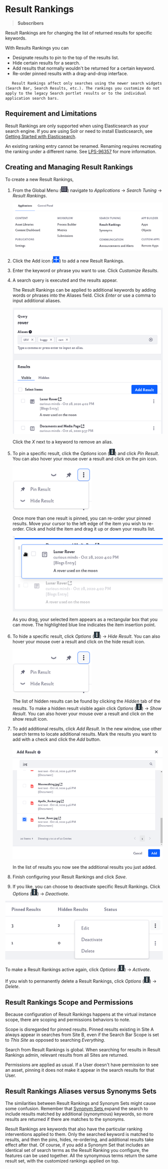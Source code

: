# Result Rankings

> **Subscribers**

Result Rankings are for changing the list of returned results for specific keywords.

With Results Rankings you can

* Designate results to pin to the top of the results list.
* Hide certain results for a search.
* Add results that normally wouldn't be returned for a certain keyword.
* Re-order pinned results with a drag-and-drop interface.

```note::
   Result Rankings affect only searches using the newer search widgets (Search Bar, Search Results, etc.). The rankings you customize do not apply to the legacy Search portlet results or to the individual application search bars.
```

## Requirement and Limitations

Result Rankings are only supported when using Elasticsearch as your search engine. If you are using Solr or need to install Elasticsearch, see [Getting Started with Elasticsearch](../installing-and-upgrading-a-search-engine/elasticsearch/getting-started-with-elasticsearch.md).

An existing ranking entry cannot be renamed. Renaming requires recreating the ranking under a different name. See [LPS-96357](https://issues.liferay.com/browse/LPS-96357) for more information.

## Creating and Managing Result Rankings

To create a new Result Rankings,

1. From the Global Menu (![Global Menu](../../images/icon-applications-menu.png)) navigate to *Applications* &rarr; *Search Tuning* &rarr; *Result Rankings*.

   ![Navigate to the Result Rankings section in the Applications menu](result-rankings/images/01.png)

1. Click the Add icon (![Click on the add icon](../../images/icon-add.png)) to add a new Result Rankings.

1. Enter the keyword or phrase you want to use. Click *Customize Results*.

1. A search query is executed and the results appear.

   The Result Rankings can be applied to additional keywords by adding words or phrases into the Aliases field. Click *Enter* or use a comma to input additional aliases.

   ![Add additional keywords into the Aliases field.](result-rankings/images/02.png)

   Click the *X* next to a keyword to remove an alias.

1. To pin a specific result, click the _Options_ icon (![Click on the options icon.](../../images/icon-options.png)) and click *Pin Result*. You can also hover your mouse over a result and click on the pin icon.

   ![Click on the pin result link.](result-rankings/images/03.png)

   Once more than one result is pinned, you can re-order your pinned results. Move your cursor to the left edge of the item you wish to re-order. Click and hold the item and drag it up or down your results list.

   ![Grab the left edge of a pinned result and drag it up or down.](result-rankings/images/04.png)

   As you drag, your selected item appears as a rectangular box that you can move. The highlighted blue line indicates the item insertion point.

1. To hide a specific result, click _Options_ (![Click on the options icon.](../../images/icon-options.png)) &rarr; *Hide Result*. You can also hover your mouse over a result and click on the hide result icon.

   ![Click on the hide result link.](result-rankings/images/03.png)

   The list of hidden results can be found by clicking the *Hidden* tab of the results. To make a hidden result visible again click _Options_ (![Click on the options icon.](../../images/icon-options.png)) &rarr; *Show Result*. You can also hover your mouse over a result and click on the show result icon. 

1. To add additional results, click _Add Result_. In the new window, use other search terms to locate additional results. Mark the results you want to add with a check and click the _Add_ button.

   ![Search for additional results and check mark ones to add.](result-rankings/images/05.png)

   In the list of results you now see the additional results you just added.

 1. Finish configuring your Result Rankings and click *Save*.

 1. If you like, you can choose to deactivate specific Result Rankings. Click _Options_ (![Click on the options icon.](../../images/icon-options.png)) &rarr; *Deactivate*.

   ![Click on deactivate to deactivate a search query.](result-rankings/images/06.png)

   To make a Result Rankings active again, click _Options_ (![Click on the options icon.](../../images/icon-options.png)) &rarr; *Activate*. 

   If you wish to permanently delete a Result Rankings, click _Options_ (![Click on the options icon.](../../images/icon-options.png)) &rarr; *Delete*.

## Result Rankings Scope and Permissions

Because configuration of Result Rankings happens at the virtual instance scope, there are scoping and permissions behaviors to note.

Scope is disregarded for pinned results. Pinned results existing in Site A always appear in searches from Site B, even if the Search Bar Scope is set to *This Site* as opposed to searching *Everything*.

Search from Result Rankings is global. When searching for results in Result Rankings admin, relevant results from all Sites are returned.

Permissions are applied as usual. If a User doesn't have permission to see an asset, pinning it does not make it appear in the search results for that User.

## Result Rankings Aliases versus Synonyms Sets

The similarities between Result Rankings and Synonym Sets might cause some confusion. Remember that [Synonym Sets ](./synonym-sets.md) expand the search to include results matched by additional (synonymous) keywords, so more results are returned if there are matches to the synonyms.

Result Rankings are keywords that also have the particular ranking interventions applied to them. Only the searched keyword is matched to results, and then the pins, hides, re-ordering, and additional results take effect after that. Of course, if you add a Synonym Set that includes an identical set of search terms as the Result Ranking you configure, the features can be used together. All the synonymous terms return the same result set, with the customized rankings applied on top.
